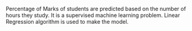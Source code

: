 Percentage of Marks of students are predicted based on the number of hours they study. It is a supervised machine learning problem. Linear Regression algorithm is used to make the model.
